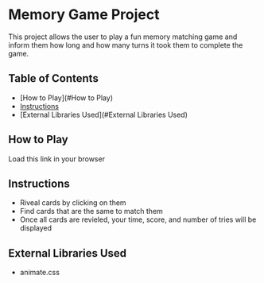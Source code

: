 # Memory Game Project
This project allows the user to play a fun memory matching game and inform them how long and how many turns it took them to complete
the game.

## Table of Contents

* [How to Play](#How to Play)
* [Instructions](#instructions)
* [External Libraries Used](#External Libraries Used)

## How to Play

Load this link in your browser

## Instructions

* Riveal cards by clicking on them
* Find cards that are the same to match them
* Once all cards are revieled, your time, score, and number of tries will be displayed

## External Libraries Used

* animate.css

